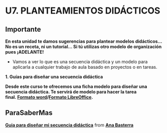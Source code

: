 # U7. PLANTEAMIENTOS DIDÁCTICOS

## Importante

**En esta unidad te damos sugerencias para plantear modelos didácticos... No es un receta, ni un tutorial... Si tú utilizas otro modelo de organización pues ¡ADELANTE!**

*   Vamos a ver lo que es una secuencia didáctica y un modelo para aplicarla a cualquier trabajo de aula basado en proyectos o en tareas.

**1\. Guías para diseñar una secuencia didáctica**

**Desde este curso te ofrecemos una ficha modelo para diseñar una secuencia didáctica. Te servirá de modelo para hacer la tarea final. [Formato word](http://catedu.es/materialesaularagon2013/imagen/secuencia.doc)/[Formato LibreOffice](http://catedu.es/materialesaularagon2013/imagen/secuencia.odt).**

## ParaSaberMas

**[Guia para diseñar mi secuencia didáctica](https://www.slideshare.net/AnaBasterra/guia-para-disear-mi-secuencia-didctica "Guia para diseñar mi secuencia didáctica")** from **[Ana Basterra](http://www.slideshare.net/AnaBasterra)**

